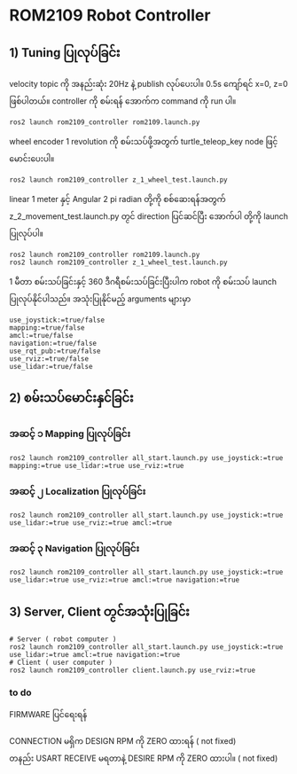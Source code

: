 # ROM2109 Robot Controller
## 1) Tuning ပြုလုပ်ခြင်း
velocity topic ကို အနည်းဆုံး 20Hz နဲ့ publish လုပ်ပေးပါ။ 0.5s ကျော်ရင် x=0, z=0 ဖြစ်ပါတယ်။ controller ကို စမ်းရန် အောက်က command ကို run ပါ။ 
```
ros2 launch rom2109_controller rom2109.launch.py
```
wheel encoder 1 revolution ကို  စမ်းသပ်ဖို့အတွက် turtle_teleop_key node ဖြင့် မောင်းပေးပါ။
```
ros2 launch rom2109_controller z_1_wheel_test.launch.py
```
linear 1 meter နှင့် Angular 2 pi radian တို့ကို စစ်ဆေးရန်အတွက်  z_2_movement_test.launch.py တ္ငင် direction ပြင်ဆင်ပြီး အောက်ပါ တို့ကို launch  ပြုလုပ်ပါ။
```
ros2 launch rom2109_controller rom2109.launch.py
ros2 launch rom2109_controller z_1_wheel_test.launch.py
```

1 မီတာ စမ်းသပ်ခြင်းနှင့် 360 ဒီဂရီစမ်းသပ်ခြင်းပြီးပါက robot ကို စမ်းသပ် launch ပြုလုပ်နိုင်ပါသည်။ အသုံးပြုနိုင်မည့် arguments များမှာ
```
use_joystick:=true/false 
mapping:=true/false
amcl:=true/false
navigation:=true/false
use_rqt_pub:=true/false
use_rviz:=true/false
use_lidar:=true/false
```
## 2) စမ်းသပ်မောင်းနှင်ခြင်း
### အဆင့် ၁ Mapping ပြုလုပ်ခြင်း
```
ros2 launch rom2109_controller all_start.launch.py use_joystick:=true mapping:=true use_lidar:=true use_rviz:=true
```
### အဆင့် ၂ Localization ပြုလုပ်ခြင်း
```
ros2 launch rom2109_controller all_start.launch.py use_joystick:=true use_lidar:=true use_rviz:=true amcl:=true
```
### အဆင့် ၃ Navigation ပြုလုပ်ခြင်း
```
ros2 launch rom2109_controller all_start.launch.py use_joystick:=true use_lidar:=true use_rviz:=true amcl:=true navigation:=true
```
## 3) Server, Client တ္ငင်အသုံးပြုခြင်း
```
# Server ( robot computer )
ros2 launch rom2109_controller all_start.launch.py use_joystick:=true use_lidar:=true amcl:=true navigation:=true
# Client ( user computer )
ros2 launch rom2109_controller client.launch.py use_rviz:=true
```

### to do
FIRMWARE ပြင်ရေးရန်<br>
<br>CONNECTION မရှိက DESIGN RPM ကို ZERO ထားရန်              ( not fixed)
<br>တနည်း USART RECEIVE မရတာနဲ့ DESIRE RPM ကို ZERO ထားပါ။    ( not fixed)
